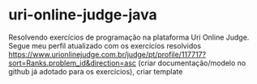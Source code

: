 # uri-online-judge-java

Resolvendo exercícios de programação na plataforma Uri Online Judge. Segue meu perfil atualizado com os exercícios resolvidos https://www.urionlinejudge.com.br/judge/pt/profile/117717?sort=Ranks.problem_id&direction=asc (criar documentação/modelo no github já adotado para os exercícios), criar template
